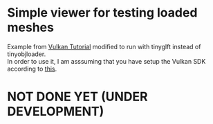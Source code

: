 # Simple viewer for testing loaded meshes

Example from [Vulkan Tutorial](https://vulkan-tutorial.com/Loading_models) modified to run with tinyglft instead of tinyobjloader.\
In order to use it, I am asssuming that you have setup the Vulkan SDK according to [this](https://vulkan-tutorial.com/Development_environment).

# NOT DONE YET (UNDER DEVELOPMENT)